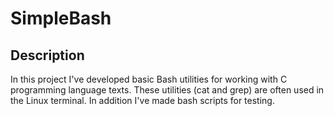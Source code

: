 # SimpleBash

## Description
In this project I've developed basic Bash utilities for working with C programming language texts. 
These utilities (cat and grep) are often used in the Linux terminal. 
In addition I've made bash scripts for testing.
